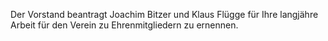 Der Vorstand beantragt Joachim Bitzer und Klaus Flügge für Ihre langjähre Arbeit für den Verein zu Ehrenmitgliedern zu ernennen.
